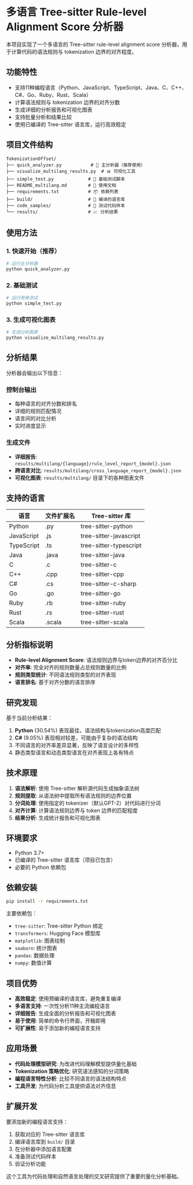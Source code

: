 # 多语言 Tree-sitter Rule-level Alignment Score 分析器

本项目实现了一个多语言的 Tree-sitter rule-level alignment score 分析器，用于计算代码的语法规则与 tokenization 边界的对齐程度。

## 功能特性

- 支持11种编程语言（Python、JavaScript、TypeScript、Java、C、C++、C#、Go、Ruby、Rust、Scala）
- 计算语法规则与 tokenization 边界的对齐分数
- 生成详细的分析报告和可视化图表
- 支持批量分析和结果比较
- 使用已编译的 Tree-sitter 语言库，运行高效稳定

## 项目文件结构

```
TokenizationOffset/
├── quick_analyzer.py           # 🎯 主分析器（推荐使用）
├── visualize_multilang_results.py  # 📊 可视化工具
├── simple_test.py             # 🧪 基础测试脚本
├── README_multilang.md        # 📖 使用文档
├── requirements.txt           # 📦 依赖列表
├── build/                     # 🔧 编译的语言库
├── code_samples/              # 📁 测试代码样本
└── results/                   # 📈 分析结果
```

## 使用方法

### 1. 快速开始（推荐）

```bash
# 运行主分析器
python quick_analyzer.py
```

### 2. 基础测试

```bash
# 运行简单测试
python simple_test.py
```

### 3. 生成可视化图表

```bash
# 生成分析图表
python visualize_multilang_results.py
```

## 分析结果

分析器会输出以下信息：

### 控制台输出
- 每种语言的对齐分数和排名
- 详细的规则匹配情况
- 语言间的对比分析
- 实时进度显示

### 生成文件
- **详细报告**: `results/multilang/{language}/rule_level_report_{model}.json`
- **跨语言对比**: `results/multilang/cross_language_report_{model}.json`
- **可视化图表**: `results/multilang/` 目录下的各种图表文件

## 支持的语言

| 语言 | 文件扩展名 | Tree-sitter 库 |
|------|------------|----------------|
| Python | .py | tree-sitter-python |
| JavaScript | .js | tree-sitter-javascript |
| TypeScript | .ts | tree-sitter-typescript |
| Java | .java | tree-sitter-java |
| C | .c | tree-sitter-c |
| C++ | .cpp | tree-sitter-cpp |
| C# | .cs | tree-sitter-c-sharp |
| Go | .go | tree-sitter-go |
| Ruby | .rb | tree-sitter-ruby |
| Rust | .rs | tree-sitter-rust |
| Scala | .scala | tree-sitter-scala |

## 分析指标说明

- **Rule-level Alignment Score**: 语法规则边界与token边界的对齐百分比
- **对齐率**: 完全对齐的规则数量占总规则数量的比例
- **规则类型统计**: 不同语法规则类型的对齐表现
- **语言排名**: 基于对齐分数的语言排序

## 研究发现

基于当前分析结果：

1. **Python** (30.54%) 表现最佳，语法结构与tokenization高度匹配
2. **C#** (9.05%) 表现相对较差，可能由于复杂的语法结构
3. 不同语言的对齐率差异显著，反映了语言设计的多样性
4. 静态类型语言和动态类型语言在对齐表现上各有特点

## 技术原理

1. **语法解析**: 使用 Tree-sitter 解析源代码生成抽象语法树
2. **规则提取**: 从语法树中提取所有语法规则的边界位置
3. **分词处理**: 使用指定的 tokenizer（默认GPT-2）对代码进行分词
4. **对齐计算**: 计算语法规则边界与 token 边界的匹配程度
5. **结果分析**: 生成统计报告和可视化图表

## 环境要求

- Python 3.7+
- 已编译的 Tree-sitter 语言库（项目已包含）
- 必要的 Python 依赖包

## 依赖安装

```bash
pip install -r requirements.txt
```

主要依赖包：
- `tree-sitter`: Tree-sitter Python 绑定
- `transformers`: Hugging Face 模型库
- `matplotlib`: 图表绘制
- `seaborn`: 统计图表
- `pandas`: 数据处理
- `numpy`: 数值计算

## 项目优势

- **高效稳定**: 使用预编译的语言库，避免重复编译
- **多语言支持**: 一次性分析11种主流编程语言
- **详细报告**: 生成全面的分析报告和可视化图表
- **易于使用**: 简单的命令行界面，开箱即用
- **可扩展性**: 易于添加新的编程语言支持

## 应用场景

- **代码处理模型研究**: 为改进代码理解模型提供量化基础
- **Tokenization 策略优化**: 研究语法感知的分词策略
- **编程语言特性分析**: 比较不同语言的语法结构特点
- **工具开发**: 为代码分析工具提供语法对齐信息

## 扩展开发

要添加新的编程语言支持：

1. 获取对应的 Tree-sitter 语言库
2. 编译语言库到 `build/` 目录
3. 在分析器中添加语言配置
4. 准备测试代码样本
5. 验证分析功能

这个工具为代码处理和自然语言处理的交叉研究提供了重要的量化分析基础。